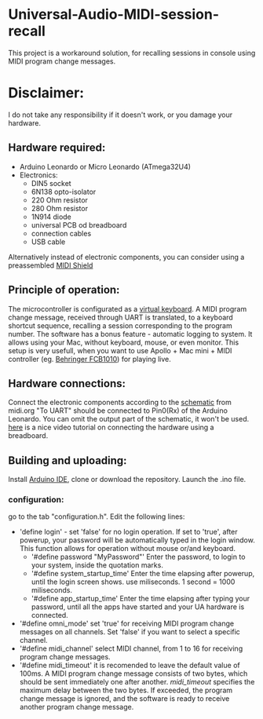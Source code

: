 # Universal-Audio-MIDI-session-recall
This project is a workaround solution, for recalling sessions in console using MIDI program change messages.

# Disclaimer:
I do not take any responsibility if it doesn't work, or you damage your hardware.

## Hardware required:
- Arduino Leonardo or Micro Leonardo (ATmega32U4)
- Electronics:
    - DIN5 socket
    - 6N138 opto-isolator
    - 220 Ohm resistor
    - 280 Ohm resistor
    - 1N914 diode
    - universal PCB od breadboard
    - connection cables 
    - USB cable

Alternatively instead of electronic components, you can consider using a preassembled [MIDI Shield](https://www.sparkfun.com/products/12898)

## Principle of operation:
The microcontroller is configurated as a [virtual keyboard](https://www.arduino.cc/reference/en/language/functions/usb/keyboard/). A MIDI program change message, received through UART is translated, to a keyboard shortcut sequence, recalling a session corresponding to the program number. The software has a bonus feature - automatic logging to system. It allows using your Mac, without keyboard, mouse, or even monitor. This setup is very usefull, when you want to use Apollo + Mac mini + MIDI controller (eg. [Behringer FCB1010](https://www.behringer.com/Categories/Behringer/Accessories/Midi-Foot-Controllers/FCB1010/p/P0089#googtrans(en|en))) for playing live. 

## Hardware connections:

Connect the electronic components according to the [schematic](https://www.midi.org/specifications-old/item/midi-din-electrical-specification) from midi.org
"To UART" should be connected to Pin0(Rx) of the Arduino Leonardo. You can omit the output part of the schematic, it won't be used.
[here](https://youtu.be/GxfHijjn0ZM) is a nice video tutorial on connecting the hardware using a breadboard.

## Building and uploading:
Install [Arduino IDE](https://www.arduino.cc/en/main/software), clone or download the repository. Launch the .ino file. 
### configuration:
go to the tab "configuration.h". Edit the following lines:
- 'define login' - set 'false' for no login operation. If set to 'true', after powerup, your password will be automatically typed in the login window. This function allows for operation without mouse or/and keyboard.
    - '#define password "MyPassword"' Enter the password, to login to your system, inside the quotation marks.
    - '#define system_startup_time' Enter the time elapsing after powerup, until the login screen shows. use miliseconds. 1 second = 1000 miliseconds.
    - '#define app_startup_time' Enter the time elapsing after typing your password, until all the apps have started and your UA hardware is connected.
- '#define omni_mode' set 'true' for receiving MIDI program change messages on all channels. Set 'false' if you want to select a specific channel.
- '#define midi_channel' select MIDI channel, from 1 to 16 for receiving program change messages. 
- '#define midi_timeout' it is recomended to leave the default value of 100ms. A MIDI program change message consists of two bytes, which should be sent immediately one after another. *midi_timeout* specifies the maximum delay between the two bytes. If exceeded, the program change message is ignored, and the software is ready to receive another program change message. 
